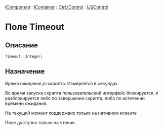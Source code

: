 ﻿---
Link: .Ctrl.IJSControl.@Timeout
---

[IComponent](topic:Com.Custom.ComClasses.IComponent.Default) :
[IContainer](topic:Com.Custom.ComClasses.IContainer.Default) :
[Ctrl.IControl](topic:Com.Custom.ComClasses.Ctrl.IControl.Default) :
[IJSControl](Default)

# Поле Timeout

## Описание

    Timeout :Integer;

## Назначение

Время ожидания js-скрипта. Измеряется в секундах.

Во время запуска скрипта пользовательский интерфейс блокируется, и разблокируется либо
по завершении скрипта, либо по истечении времени ожидания.

На текущий момент поддержано только на нативном клиенте

Поле доступно только на чтение.